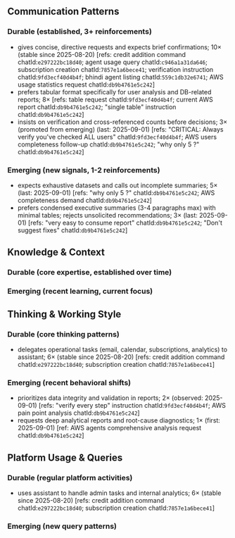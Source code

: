 ## Communication Patterns
### Durable (established, 3+ reinforcements)
- gives concise, directive requests and expects brief confirmations; 10× (stable since 2025-08-20) [refs: credit addition command chatId:`e297222bc18d40`; agent usage query chatId:`c946a1a31da646`; subscription creation chatId:`7857e1a6bece41`; verification instruction chatId:`9fd3ecf40d4b4f`; bhindi agent listing chatId:`559c1db32e6741`; AWS usage statistics request chatId:`db9b4761e5c242`]
- prefers tabular format specifically for user analysis and DB-related reports; 8× [refs: table request chatId:`9fd3ecf40d4b4f`; current AWS report chatId:`db9b4761e5c242`; "single table" instruction chatId:`db9b4761e5c242`]
- insists on verification and cross-referenced counts before decisions; 3× (promoted from emerging) (last: 2025-09-01) [refs: "CRITICAL: Always verify you've checked ALL users" chatId:`9fd3ecf40d4b4f`; AWS users completeness follow-up chatId:`db9b4761e5c242`; "why only 5 ?" chatId:`db9b4761e5c242`]

### Emerging (new signals, 1-2 reinforcements)
- expects exhaustive datasets and calls out incomplete summaries; 5× (last: 2025-09-01) [refs: "why only 5 ?" chatId:`db9b4761e5c242`; AWS completeness demand chatId:`db9b4761e5c242`]
- prefers condensed executive summaries (3-4 paragraphs max) with minimal tables; rejects unsolicited recommendations; 3× (last: 2025-09-01) [refs: "very easy to consume report" chatId:`db9b4761e5c242`; "Don't suggest fixes" chatId:`db9b4761e5c242`]

## Knowledge & Context
### Durable (core expertise, established over time)

### Emerging (recent learning, current focus)

## Thinking & Working Style
### Durable (core thinking patterns)
- delegates operational tasks (email, calendar, subscriptions, analytics) to assistant; 6× (stable since 2025-08-20) [refs: credit addition command chatId:`e297222bc18d40`; subscription creation chatId:`7857e1a6bece41`]

### Emerging (recent behavioral shifts)
- prioritizes data integrity and validation in reports; 2× (observed: 2025-09-01) [refs: "verify every step" instruction chatId:`9fd3ecf40d4b4f`; AWS pain point analysis chatId:`db9b4761e5c242`]
- requests deep analytical reports and root-cause diagnostics; 1× (first: 2025-09-01) [ref: AWS agents comprehensive analysis request chatId:`db9b4761e5c242`]

## Platform Usage & Queries
### Durable (regular platform activities)
- uses assistant to handle admin tasks and internal analytics; 6× (stable since 2025-08-20) [refs: credit addition command chatId:`e297222bc18d40`; subscription creation chatId:`7857e1a6bece41`]

### Emerging (new query patterns)
